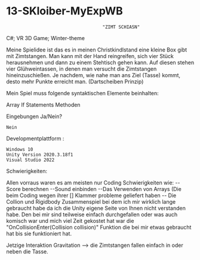 # 13-SKloiber-MyExpWB  

                                        "ZIMT SCHIASN"

C#; VR 3D Game; Winter-theme


Meine Spielidee ist das es in meinen Christkindlstand eine kleine Box gibt mit Zimtstangen. Man kann mit der Hand reingreifen, sich vier Stück herausnehmen und dann zu einem Stehtisch gehen kann. Auf diesen stehen vier Glühweintassen, in denen man versucht die Zimtstangen hineinzuschießen. Je nachdem, wie nahe man ans Ziel (Tasse) kommt, desto mehr Punkte erreicht man. (Dartscheiben Prinzip)


Mein Spiel muss folgende syntaktischen Elemente beinhalten:

  Array
  If Statements
  Methoden 
  
  

Eingebungen Ja/Nein?

    Nein
    
    
    
Developmentplattform :

    Windows 10
    Unity Version 2020.3.18f1
    Visual Studio 2022
    
    
    
Schwierigkeiten:
  
Allen vorraus waren es am meisten nur Coding Schwierigkeiten wie: -- Score berechnen --Sound einbinden --Das Verwenden von Arrays (Die beim Coding wegen ihrer [] Klammer probleme geliefert haben -- Die Collion und Rigidbody Zusammenspiel bei dem ich mir wirklich lange    gebraucht habe da ich die Unity eigene Seite von Ihnen nicht verstanden habe. Den bei mir sind teilweise einfach durchgefallen oder was auch komisch war und mich viel Zeit gekostet hat war die "OnCollisionEnter(Collision collision)" Funktion die bei mir etwas gebraucht hat bis sie funktioniert hat.
  
  
Jetzige Interaktion 
    Gravitation --> die Zimtstangen fallen einfach in oder neben die Tasse.
    
